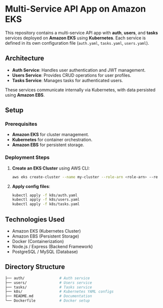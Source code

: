 # Multi-Service API App on Amazon EKS

This repository contains a multi-service API app with **auth**, **users**, and **tasks** services deployed on **Amazon EKS** using **Kubernetes**. Each service is defined in its own configuration file (`auth.yaml`, `tasks.yaml`, `users.yaml`).

## Architecture

- **Auth Service**: Handles user authentication and JWT management.
- **Users Service**: Provides CRUD operations for user profiles.
- **Tasks Service**: Manages tasks for authenticated users.

These services communicate internally via Kubernetes, with data persisted using **Amazon EBS**.

## Setup

### Prerequisites

- **Amazon EKS** for cluster management.
- **Kubernetes** for container orchestration.
- **Amazon EBS** for persistent storage.

### Deployment Steps

1. **Create an EKS Cluster** using AWS CLI:
    ```bash
    aws eks create-cluster --name my-cluster --role-arn <role-arn> --resources-vpc-config subnetIds=<subnet-ids>,securityGroupIds=<security-group-ids>
    ```

2. **Apply config files**:
    ```bash
    kubectl apply -f k8s/auth.yaml
    kubectl apply -f k8s/users.yaml
    kubectl apply -f k8s/tasks.yaml
    ```

## Technologies Used

- Amazon EKS (Kubernetes Cluster)
- Amazon EBS (Persistent Storage)
- Docker (Containerization)
- Node.js / Express (Backend Framework)
- PostgreSQL / MySQL (Database)

## Directory Structure

```bash
├── auth/                # Auth service
├── users/               # Users service
├── tasks/               # Tasks service
├── k8s/                 # Kubernetes YAML configs
├── README.md            # Documentation
└── Dockerfile           # Docker setup
